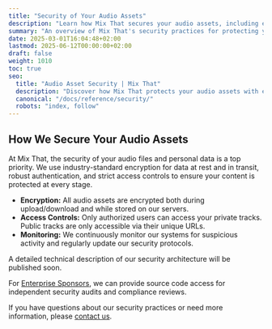 ```yaml
---
title: "Security of Your Audio Assets"
description: "Learn how Mix That secures your audio assets, including encryption, access controls, and audit options for enterprise sponsors."
summary: "An overview of Mix That's security practices for protecting your audio files and data."
date: 2025-03-01T16:04:48+02:00
lastmod: 2025-06-12T00:00:00+02:00
draft: false
weight: 1010
toc: true
seo:
  title: "Audio Asset Security | Mix That"
  description: "Discover how Mix That protects your audio assets with encryption, secure access, and audit options for enterprise sponsors."
  canonical: "/docs/reference/security/"
  robots: "index, follow"
---
```


## How We Secure Your Audio Assets

At Mix That, the security of your audio files and personal data is a top priority. We use industry-standard encryption for data at rest and in transit, robust authentication, and strict access controls to ensure your content is protected at every stage.

- **Encryption:** All audio assets are encrypted both during upload/download and while stored on our servers.
- **Access Controls:** Only authorized users can access your private tracks. Public tracks are only accessible via their unique URLs.
- **Monitoring:** We continuously monitor our systems for suspicious activity and regularly update our security protocols.

A detailed technical description of our security architecture will be published soon.

For [Enterprise Sponsors](/docs/general/sponsor-this-project/), we can provide source code access for independent security audits and compliance reviews.

If you have questions about our security practices or need more information, please [contact us](/contact).
